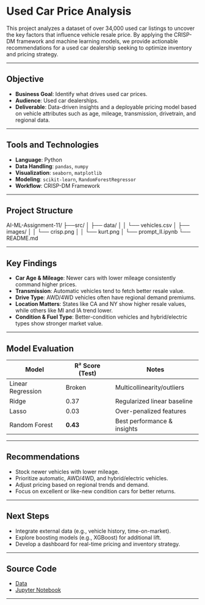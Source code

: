 # Used Car Price Analysis

This project analyzes a dataset of over 34,000 used car listings to uncover the key factors that influence vehicle resale price. By applying the CRISP-DM framework and machine learning models, we provide actionable recommendations for a used car dealership seeking to optimize inventory and pricing strategy.

---

## Objective

- **Business Goal**: Identify what drives used car prices.
- **Audience**: Used car dealerships.
- **Deliverable**: Data-driven insights and a deployable pricing model based on vehicle attributes such as age, mileage, transmission, drivetrain, and regional data.

---

## Tools and Technologies

- **Language**: Python
- **Data Handling**: `pandas`, `numpy`
- **Visualization**: `seaborn`, `matplotlib`
- **Modeling**: `scikit-learn`, `RandomForestRegressor`
- **Workflow**: CRISP-DM Framework

---

## Project Structure

AI-ML-Assignment-11/
├──src/
│   ├── data/
│   │   └── vehicles.csv
│   ├── images/
│   │   └── crisp.png
│   │   └── kurt.png
│   └── prompt_II.ipynb
└── README.md

---

## Key Findings

- **Car Age & Mileage**: Newer cars with lower mileage consistently command higher prices.
- **Transmission**: Automatic vehicles tend to fetch better resale value.
- **Drive Type**: AWD/4WD vehicles often have regional demand premiums.
- **Location Matters**: States like CA and NY show higher resale values, while others like MI and IA trend lower.
- **Condition & Fuel Type**: Better-condition vehicles and hybrid/electric types show stronger market value.

---

## Model Evaluation

| Model             | R² Score (Test)  | Notes                       |
|-------------------|------------------|-----------------------------|
| Linear Regression | Broken           | Multicollinearity/outliers  |
| Ridge             | 0.37             | Regularized linear baseline |
| Lasso             | 0.03             | Over-penalized features     |
| Random Forest     | **0.43**         | Best performance & insights |

---

## Recommendations

- Stock newer vehicles with lower mileage.
- Prioritize automatic, AWD/4WD, and hybrid/electric vehicles.
- Adjust pricing based on regional trends and demand.
- Focus on excellent or like-new condition cars for better returns.

---

## Next Steps

- Integrate external data (e.g., vehicle history, time-on-market).
- Explore boosting models (e.g., XGBoost) for additional lift.
- Develop a dashboard for real-time pricing and inventory strategy.

---

## Source Code
- [Data](https://github.com/kloudingenuity/AI-ML-Assignment-11/blob/main/src/data/vehicles.csv)
- [Jupyter Notebook](https://github.com/kloudingenuity/AI-ML-Assignment-11/blob/main/src/prompt_II.ipynb)

--- 